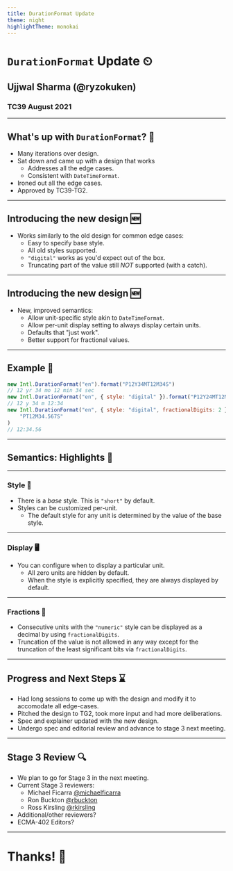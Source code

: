 ```yaml
---
title: DurationFormat Update
theme: night
highlightTheme: monokai
---
```


# `DurationFormat` Update ⏲

## Ujjwal Sharma (@ryzokuken)

### TC39 August 2021

---

## What's up with `DurationFormat`? 🤔

-   Many iterations over design.
-   Sat down and came up with a design that works
    -   Addresses all the edge cases.
    -   Consistent with `DateTimeFormat`.
-   Ironed out all the edge cases.
-   Approved by TC39-TG2.

---

## Introducing the new design 🆕

-   Works similarly to the old design for common edge cases:
    -   Easy to specify base style.
    -   All old styles supported.
    -   `"digital"` works as you'd expect out of the box.
    -   Truncating part of the value still _NOT_ supported (with a catch).

---

## Introducing the new design 🆕

-   New, improved semantics:
    -   Allow unit-specific style akin to `DateTimeFormat`.
    -   Allow per-unit display setting to always display certain units.
    -   Defaults that "just work".
    -   Better support for fractional values.

---

## Example 🔭

```javascript
new Intl.DurationFormat("en").format("P12Y34MT12M34S")
// 12 yr 34 mo 12 min 34 sec
new Intl.DurationFormat("en", { style: "digital" }).format("P12Y24MT12M24S")
// 12 y 34 m 12:34
new Intl.DurationFormat("en", { style: "digital", fractionalDigits: 2 }).format(
    "PT12M34.567S"
)
// 12:34.56
```

---

## Semantics: Highlights 📰

---

### Style 👗

-   There is a _base_ style. This is `"short"` by default.
-   Styles can be customized per-unit.
    -   The default style for any unit is determined by the value of the base style.

---

### Display 🖥️

-   You can configure when to display a particular unit.
    -   All zero units are hidden by default.
    -   When the style is explicitly specified, they are always displayed by default.

---

### Fractions 🔢

-   Consecutive units with the `"numeric"` style can be displayed as a decimal by using `fractionalDigits`.
-   Truncation of the value is not allowed in any way except for the truncation of the least significant bits via `fractionalDigits`.

---

## Progress and Next Steps ⌛

-   Had long sessions to come up with the design and modify it to accomodate all edge-cases.
-   Pitched the design to TG2, took more input and had more deliberations.
-   Spec and explainer updated with the new design.
-   Undergo spec and editorial review and advance to stage 3 next meeting.

---

## Stage 3 Review 🔍

-   We plan to go for Stage 3 in the next meeting.
-   Current Stage 3 reviewers:
    -   Michael Ficarra [@michaelficarra](https://github.com/michaelficarra)
    -   Ron Buckton [@rbuckton](https://github.com/rbuckton)
    -   Ross Kirsling [@rkirsling](https://github.com/rkirsling)
-   Additional/other reviewers?
-   ECMA-402 Editors?

---

# Thanks! 🙏
